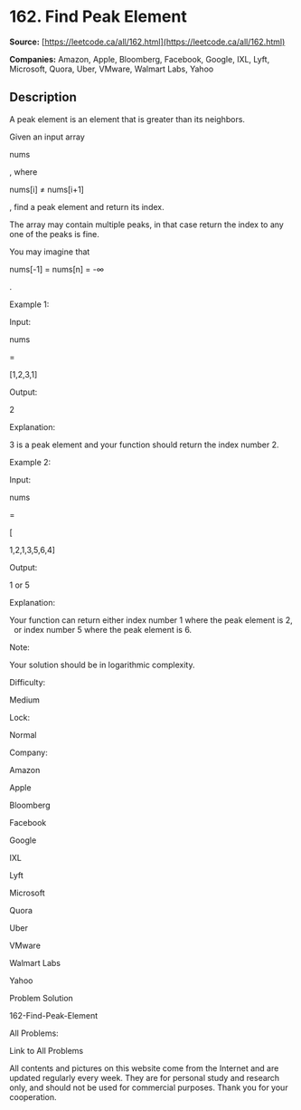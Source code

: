 # 162. Find Peak Element

**Source:** [https://leetcode.ca/all/162.html](https://leetcode.ca/all/162.html)

**Companies:** Amazon, Apple, Bloomberg, Facebook, Google, IXL, Lyft, Microsoft, Quora, Uber, VMware, Walmart Labs, Yahoo

## Description

A peak element is an element that is greater than its neighbors.

Given an input array

nums

, where

nums[i] ≠ nums[i+1]

, find a
        peak element and return its index.

The array may contain multiple peaks, in that case return the index to any one of the peaks
        is fine.

You may imagine that

nums[-1] = nums[n] = -∞

.

Example 1:

Input:

nums

=

[1,2,3,1]

Output:

2

Explanation:

3 is a peak element and your function should return the index number 2.

Example 2:

Input:

nums

=

[

1,2,1,3,5,6,4]

Output:

1 or 5

Explanation:

Your function can return either index number 1 where the peak element is 2,
             or index number 5 where the peak element is 6.

Note:

Your solution should be in logarithmic complexity.

Difficulty:

Medium

Lock:

Normal

Company:

Amazon

Apple

Bloomberg

Facebook

Google

IXL

Lyft

Microsoft

Quora

Uber

VMware

Walmart Labs

Yahoo

Problem Solution

162-Find-Peak-Element

All Problems:

Link to All Problems

All contents and pictures on this website come from the Internet and are updated regularly every week. They are for personal study and research only, and should not be used for commercial purposes. Thank you for your cooperation.

